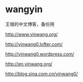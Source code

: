 wangyin
=======

王垠的中文博客，备份用

http://www.yinwang.org/

http://yinwang0.lofter.com/

http://yinwang0.wordpress.com/

http://en.yinwang.org/

http://blog.sina.com.cn/yinwang0/
